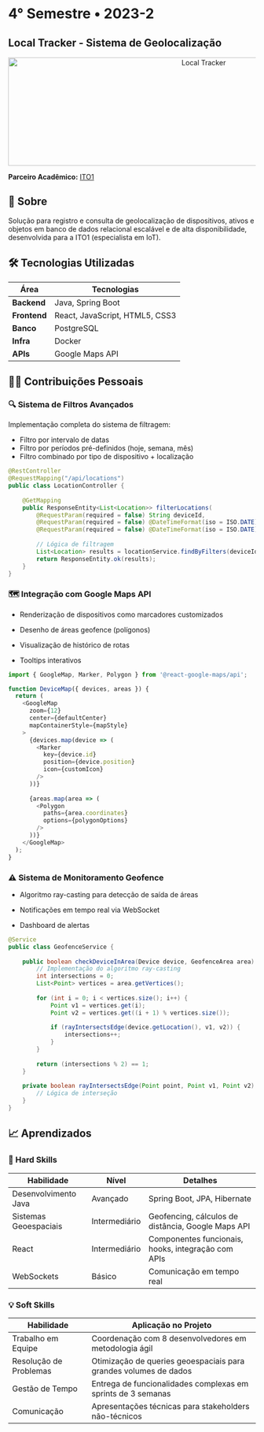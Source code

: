# 4° Semestre • 2023-2
## Local Tracker - Sistema de Geolocalização

<p align="center">
  <img src="https://github.com/user-attachments/assets/54943760-4003-44e1-a4aa-a9bb536bf6bc" width="780" height="220" alt="Local Tracker">
</p>

**Parceiro Acadêmico:** [ITO1](https://ito1.com.br/)

## 📝 Sobre
Solução para registro e consulta de geolocalização de dispositivos, ativos e objetos em banco de dados relacional escalável e de alta disponibilidade, desenvolvida para a ITO1 (especialista em IoT).

## 🛠️ Tecnologias Utilizadas
| Área         | Tecnologias                                                                 |
|--------------|----------------------------------------------------------------------------|
| **Backend**  | Java, Spring Boot                                                          |
| **Frontend** | React, JavaScript, HTML5, CSS3                                             |
| **Banco**    | PostgreSQL                                                                 |
| **Infra**    | Docker                                                                     |
| **APIs**     | Google Maps API                                                            |

## 👨‍💻 Contribuições Pessoais

### 🔍 Sistema de Filtros Avançados
Implementação completa do sistema de filtragem:
- Filtro por intervalo de datas
- Filtro por períodos pré-definidos (hoje, semana, mês)
- Filtro combinado por tipo de dispositivo + localização

```java
@RestController
@RequestMapping("/api/locations")
public class LocationController {
    
    @GetMapping
    public ResponseEntity<List<Location>> filterLocations(
        @RequestParam(required = false) String deviceId,
        @RequestParam(required = false) @DateTimeFormat(iso = ISO.DATE) LocalDate startDate,
        @RequestParam(required = false) @DateTimeFormat(iso = ISO.DATE) LocalDate endDate) {
        
        // Lógica de filtragem
        List<Location> results = locationService.findByFilters(deviceId, startDate, endDate);
        return ResponseEntity.ok(results);
    }
}
```

### 🗺️ Integração com Google Maps API
- Renderização de dispositivos como marcadores customizados

- Desenho de áreas geofence (polígonos)

- Visualização de histórico de rotas

- Tooltips interativos

```javascript
import { GoogleMap, Marker, Polygon } from '@react-google-maps/api';

function DeviceMap({ devices, areas }) {
  return (
    <GoogleMap
      zoom={12}
      center={defaultCenter}
      mapContainerStyle={mapStyle}
    >
      {devices.map(device => (
        <Marker
          key={device.id}
          position={device.position}
          icon={customIcon}
        />
      ))}
      
      {areas.map(area => (
        <Polygon
          paths={area.coordinates}
          options={polygonOptions}
        />
      ))}
    </GoogleMap>
  );
}
```

### ⚠️ Sistema de Monitoramento Geofence
- Algoritmo ray-casting para detecção de saída de áreas

- Notificações em tempo real via WebSocket

- Dashboard de alertas

```java
@Service
public class GeofenceService {
    
    public boolean checkDeviceInArea(Device device, GeofenceArea area) {
        // Implementação do algoritmo ray-casting
        int intersections = 0;
        List<Point> vertices = area.getVertices();
        
        for (int i = 0; i < vertices.size(); i++) {
            Point v1 = vertices.get(i);
            Point v2 = vertices.get((i + 1) % vertices.size());
            
            if (rayIntersectsEdge(device.getLocation(), v1, v2)) {
                intersections++;
            }
        }
        
        return (intersections % 2) == 1;
    }
    
    private boolean rayIntersectsEdge(Point point, Point v1, Point v2) {
        // Lógica de interseção
    }
}
```

## 📈 Aprendizados

### 🧠 Hard Skills

| Habilidade               | Nível        | Detalhes                                                                 |
|--------------------------|--------------|--------------------------------------------------------------------------|
| Desenvolvimento Java     | Avançado     | Spring Boot, JPA, Hibernate                                              |
| Sistemas Geoespaciais    | Intermediário| Geofencing, cálculos de distância, Google Maps API                       |
| React                   | Intermediário| Componentes funcionais, hooks, integração com APIs                      |
| WebSockets              | Básico       | Comunicação em tempo real                                               |

### 💡 Soft Skills

| Habilidade               | Aplicação no Projeto                                                  |
|--------------------------|-----------------------------------------------------------------------|
| Trabalho em Equipe       | Coordenação com 8 desenvolvedores em metodologia ágil                 |
| Resolução de Problemas   | Otimização de queries geoespaciais para grandes volumes de dados      |
| Gestão de Tempo          | Entrega de funcionalidades complexas em sprints de 3 semanas          |
| Comunicação              | Apresentações técnicas para stakeholders não-técnicos                 |

